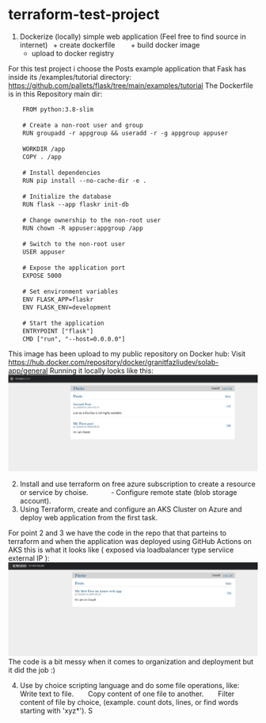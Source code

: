 # terraform-test-project

1)  Dockerize (locally) simple web application (Feel free to find source in internet)
    + create dockerfile 
    + build docker image 
    + upload to docker registry

   For this test project i choose the Posts example application that Fask has inside its /examples/tutorial directory:
   https://github.com/pallets/flask/tree/main/examples/tutorial
   The Dockerfile is in this Repository main dir:
```
    FROM python:3.8-slim
    
    # Create a non-root user and group
    RUN groupadd -r appgroup && useradd -r -g appgroup appuser
    
    WORKDIR /app
    COPY . /app
    
    # Install dependencies
    RUN pip install --no-cache-dir -e .
    
    # Initialize the database
    RUN flask --app flaskr init-db
    
    # Change ownership to the non-root user
    RUN chown -R appuser:appgroup /app
    
    # Switch to the non-root user
    USER appuser
    
    # Expose the application port
    EXPOSE 5000
    
    # Set environment variables
    ENV FLASK_APP=flaskr
    ENV FLASK_ENV=development
    
    # Start the application
    ENTRYPOINT ["flask"]
    CMD ["run", "--host=0.0.0.0"]
```
  This image has been upload to my public repository on Docker hub: 
  Visit https://hub.docker.com/repository/docker/granitfazliudev/solab-app/general
  Running it locally looks like this:
 ![Alt text](images/simple-app-localy.PNG) 

2) Install and use terraform on free azure subscription to create a resource or service by choise.
      - Configure remote state (blob storage account).
3) Using Terraform, create and configure an AKS Cluster on Azure and deploy web application from the first task.

For point 2 and 3 we have the code in the repo that that parteins to terraform and when the application was deployed using GitHub Actions on AKS this is what it looks like ( exposed via loadbalancer type serviice external IP ):
![Alt text](/images/simple-app-azure.PNG) 
The code is a bit messy when it comes to organization and deployment but it did the job :)

4)  Use by choice scripting language and do some file operations, like:
    Write text to file.
    Copy content of one file to another.
    Filter content of file by choice, (example. count dots, lines, or find words starting with 'xyz*').
S
